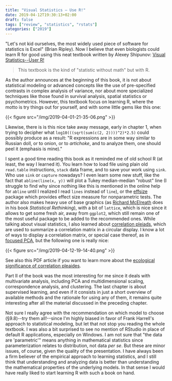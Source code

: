 ```yaml
---
title: "Visual Statistics – Use R!"
date: 2019-04-12T19:30:13+02:00
draft: false
tags: ["review", "statistics", "rstats"]
categories: ["2019"]
---
```


"Let's not kid ourselves, the most widely used piece of software for statistics is Excel" (Brian Ripley). Now I believe that even biologists could learn R for good using this neat textbook written by Alexey Shipunov: [Visual Statistics--User R!](http://ashipunov.info/shipunov/software/r/r-en.htm)

> This textbook is the kind of "statistic without math" but with R.

As the author announces at the beginning of this book, it is not about statistical modeling or advanced concepts like the use of pre-specified contrasts in complex analysis of variance, nor about more specialized techniques like those found in survival analysis, spatial statistics or psychometrics. However, this textbook focus on learning R, where the motto is try things out for yourself, and with some little gems like this one:

{{< figure src="/img/2019-04-01-21-35-06.png" >}}

Likewise, there is is this nice take away message, early in chapter 1, when trying to decipher what `log10(((sqrt(sum(c(2, 2))))^2)*2.5)` could possibly produce as a result: "R expressions are in some way similar to Russian doll, or to onion, or to *artichoke*, and to analyze them, one should peel it (emphasis is mine)."

I spent a good time reading this book as it reminded me of old school R (at least, the way I learned it). You learn how to load file using plain old `read.table` instructions, `stack` data frame, and to save your work using `sink`. Who use `sink` or `capture` nowadays? I even learn some new stuff, like the fact that `abline(line(x, y))` will plot a Tukey median-median "robust" line (I struggle to find why since nothing like this is mentioned in the online help for `abline` until I realized I read `lines` instead of `line`), or the [effsize](https://cran.r-project.org/web/packages/effsize/index.html) package which provides effect size measure for nonparametric tests. The author also makes heavy use of base graphics (as [Richard McElreath](https://xcelab.net/rm/) does in his book *Statistical Rethinking*), with a bit of `lattice`, which is nice since it allows to get some fresh air, away from `ggplot2`, which still remain one of the most useful package to be added to the recommended ones. While talking about visual statistics, I also learned about [correlation pleiads](https://rdrr.io/cran/shipunov/man/Pleiad.html), which are used to summarize a correlation matrix in a circular display. I know a lot of ways to display a correlation matrix, or special case thereof, as in [focused PCA](https://www.rdocumentation.org/packages/psy/versions/1.1/topics/fpca), but the following one is really nice:

{{< figure src="/img/2019-04-12-19-14-40.png" >}}

See also this PDF article if you want to learn more about the [ecological significance of correlation pleaides](http://dreyfus.ib.usp.br/bio208/static/pdfs/artigos/Berg-1960.pdf).

Part II of the book was the most interesting for me since it deals with multivariate analysis, including PCA and multidimensional scaling, correspondence analysis, and clustering. The last chapter is about supervised learning, and even if it consists in just a short overview of available methods and the rationale for using any of them, it remains quite interesting after all the material discussed in the preceding chapter. 

Not sure I really agree with the recommendation on which model to choose (§9.8)--try them all!--since I'm highly biased in favor of Frank Harrell's approach to statistical modeling, but let that not stop you reading the whole textbook. I was also a bit surprised to see no mention of RStudio in place of default R applications, especially on Windows. I am not sure that "the data are 'parametric'" means anything in mathematical statistics since parameterization relates to distribution, not data *per se*. But these are minor issues, of course, given the quality of the presentation. I have always been a firm believer of the empirical approach to learning statistics, and I still think that understanding and analyzing data is better than understanding the mathematical properties of the underlying models. In that sense I would have really liked to start learning R with such a book on hand.
